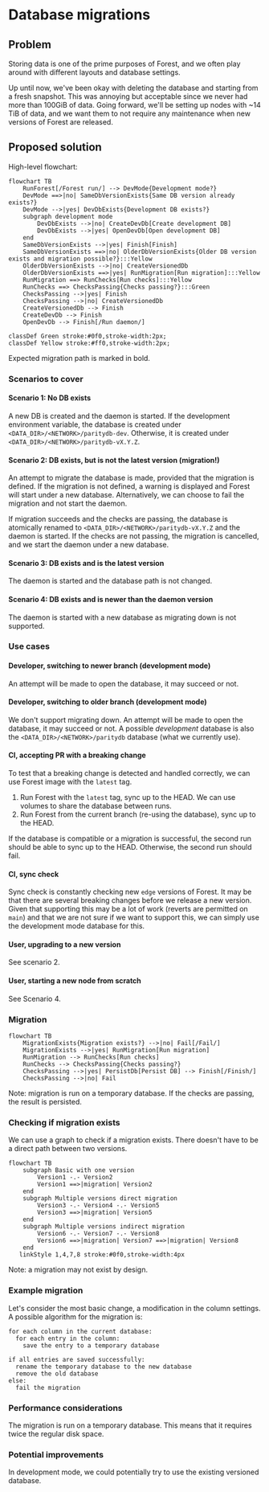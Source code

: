 # Database migrations

## Problem

Storing data is one of the prime purposes of Forest, and we often play around
with different layouts and database settings.

Up until now, we've been okay with deleting the database and starting from a
fresh snapshot. This was annoying but acceptable since we never had more than
100GiB of data. Going forward, we'll be setting up nodes with ~14 TiB of data,
and we want them to not require any maintenance when new versions of Forest are
released.

## Proposed solution

High-level flowchart:

```mermaid
flowchart TB
    RunForest[/Forest run/] --> DevMode{Development mode?}
    DevMode ==>|no| SameDbVersionExists{Same DB version already exists?}
    DevMode -->|yes| DevDbExists{Development DB exists?}
    subgraph development mode
        DevDbExists -->|no| CreateDevDb[Create development DB]
        DevDbExists -->|yes| OpenDevDb[Open development DB]
    end
    SameDbVersionExists -->|yes| Finish[Finish]
    SameDbVersionExists ==>|no| OlderDbVersionExists{Older DB version exists and migration possible?}:::Yellow
    OlderDbVersionExists -->|no| CreateVersionedDb
    OlderDbVersionExists ==>|yes| RunMigration[Run migration]:::Yellow
    RunMigration ==> RunChecks[Run checks]:::Yellow
    RunChecks ==> ChecksPassing{Checks passing?}:::Green
    ChecksPassing -->|yes| Finish
    ChecksPassing -->|no| CreateVersionedDb
    CreateVersionedDb --> Finish
    CreateDevDb --> Finish
    OpenDevDb --> Finish[/Run daemon/]

classDef Green stroke:#0f0,stroke-width:2px;
classDef Yellow stroke:#ff0,stroke-width:2px;
```

Expected migration path is marked in bold.

### Scenarios to cover

#### Scenario 1: No DB exists

A new DB is created and the daemon is started. If the development environment
variable, the database is created under `<DATA_DIR>/<NETWORK>/paritydb-dev`.
Otherwise, it is created under `<DATA_DIR>/<NETWORK>/paritydb-vX.Y.Z`.

#### Scenario 2: DB exists, but is not the latest version (migration!)

An attempt to migrate the database is made, provided that the migration is
defined. If the migration is not defined, a warning is displayed and Forest will
start under a new database. Alternatively, we can choose to fail the migration
and not start the daemon.

If migration succeeds and the checks are passing, the database is atomically
renamed to `<DATA_DIR>/<NETWORK>/paritydb-vX.Y.Z` and the daemon is started. If
the checks are not passing, the migration is cancelled, and we start the daemon
under a new database.

#### Scenario 3: DB exists and is the latest version

The daemon is started and the database path is not changed.

#### Scenario 4: DB exists and is newer than the daemon version

The daemon is started with a new database as migrating down is not supported.

### Use cases

#### Developer, switching to newer branch (development mode)

An attempt will be made to open the database, it may succeed or not.

#### Developer, switching to older branch (development mode)

We don't support migrating down. An attempt will be made to open the database,
it may succeed or not. A possible _development_ database is also the
`<DATA_DIR>/<NETWORK>/paritydb` database (what we currently use).

#### CI, accepting PR with a breaking change

To test that a breaking change is detected and handled correctly, we can use
Forest image with the `latest` tag.

1. Run Forest with the `latest` tag, sync up to the HEAD. We can use volumes to
   share the database between runs.
2. Run Forest from the current branch (re-using the database), sync up to the
   HEAD.

If the database is compatible or a migration is successful, the second run
should be able to sync up to the HEAD. Otherwise, the second run should fail.

#### CI, sync check

Sync check is constantly checking new `edge` versions of Forest. It may be that
there are several breaking changes before we release a new version. Given that
supporting this may be a lot of work (reverts are permitted on `main`) and that
we are not sure if we want to support this, we can simply use the development
mode database for this.

#### User, upgrading to a new version

See scenario 2.

#### User, starting a new node from scratch

See Scenario 4.

### Migration

```mermaid
flowchart TB
    MigrationExists{Migration exists?} -->|no| Fail[/Fail/]
    MigrationExists -->|yes| RunMigration[Run migration]
    RunMigration --> RunChecks[Run checks]
    RunChecks --> ChecksPassing{Checks passing?}
    ChecksPassing -->|yes| PersistDb[Persist DB] --> Finish[/Finish/]
    ChecksPassing -->|no| Fail
```

Note: migration is run on a temporary database. If the checks are passing, the
result is persisted.

### Checking if migration exists

We can use a graph to check if a migration exists. There doesn't have to be a
direct path between two versions.

```mermaid
flowchart TB
    subgraph Basic with one version
        Version1 -.- Version2
        Version1 ==>|migration| Version2
    end
    subgraph Multiple versions direct migration
        Version3 -.- Version4 -.- Version5
        Version3 ==>|migration| Version5
    end
    subgraph Multiple versions indirect migration
        Version6 -.- Version7 -.- Version8
        Version6 ==>|migration| Version7 ==>|migration| Version8
    end
   linkStyle 1,4,7,8 stroke:#0f0,stroke-width:4px
```

Note: a migration may not exist by design.

### Example migration

Let's consider the most basic change, a modification in the column settings. A
possible algorithm for the migration is:

```
for each column in the current database:
  for each entry in the column:
    save the entry to a temporary database

if all entries are saved successfully:
  rename the temporary database to the new database
  remove the old database
else:
  fail the migration
```

### Performance considerations

The migration is run on a temporary database. This means that it requires twice
the regular disk space.

### Potential improvements

In development mode, we could potentially try to use the existing versioned
database.
